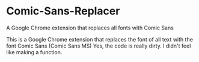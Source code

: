 # Comic-Sans-Replacer
A Google Chrome extension that replaces all fonts with Comic Sans

This is a Google Chrome extension that replaces the font of all text with the font Comic Sans (Comic Sans MS) Yes, the code is really dirty. I didn't feel like making a function.
